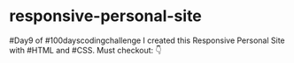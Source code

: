 # responsive-personal-site
#Day9 of #100dayscodingchallenge I created this Responsive Personal Site with #HTML and #CSS. Must checkout: 👇
